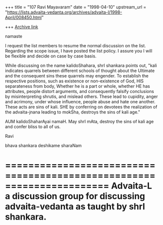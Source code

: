 +++
title = "107 Ravi Mayavaram"
date = "1998-04-10"
upstream_url = "https://lists.advaita-vedanta.org/archives/advaita-l/1998-April/008450.html"

+++
[Archive link](https://lists.advaita-vedanta.org/archives/advaita-l/1998-April/008450.html)

namaste

I request the list members to resume the normal discussion on the
list. Regarding the scope issue, I have posted the list policy. I
assure you I will be flexible and decide on case by case basis.

While discussing on the name kalidoShahara, shrI shankara points out,
"kali indicates quarrels between different schools of thought about
the Ultimate and the consequent sins these quarrels may engender. To
establish the respective positions, such as existence or non-existence
of God, HIS separateness from body, Whether he is a part or whole,
whether HE has attributes, people distort arguments,  and
consequently falsify conclusions by misinterpreting shrutis, and
mislead others. These lead to cupidity, anger and acrimony, under
whose influence, people abuse and hate one another. These acts are
sins of kali. SHE by conferring on devotees the realization of the
advaita-jnana leading to mokSha, destroys the sins of kali age."

AUM kalidoShaharAyai namaH. May shrI mAta, destroy the sins of kali
age and confer bliss to all of us.


Ravi

bhava shankara deshikame sharaNam

======================================================================
Advaita-L a discussion group for discussing advaita-vedanta as taught
by shrI shankara.
======================================================================

